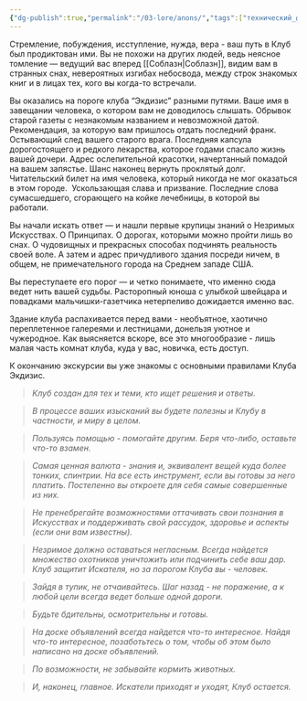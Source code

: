 ```yaml
---
{"dg-publish":true,"permalink":"/03-lore/anons/","tags":["технический_файл","мир"]}
---
```


Стремление, побуждения, исступление, нужда, вера - ваш путь в Клуб был продиктован ими. Вы не похожи на других людей, ведь неясное томление — ведущий вас вперед [[Соблазн\|Соблазн]], видим вам в странных снах, невероятных изгибах небосвода, между строк знакомых книг и в лицах тех, кого вы когда-то встречали. 

Вы оказались на пороге клуба “Экдизис” разными путями. Ваше имя в завещании человека, о котором вам не доводилось слышать. Обрывок старой газеты с незнакомым названием и невозможной датой. Рекомендация, за которую вам пришлось отдать последний франк. Остывающий след вашего старого врага. Последняя капсула дорогостоящего и редкого лекарства, которое годами спасало жизнь вашей дочери. Адрес ослепительной красотки, начертанный помадой на вашем запястье. Шанс наконец вернуть проклятый долг. Читательский билет на имя человека, который никогда не мог оказаться в этом городе.  Ускользающая слава и призвание. Последние слова сумасшедшего, сгорающего на койке лечебницы, в которой вы работали.

Вы начали искать ответ — и нашли первые крупицы знаний о Незримых Искусствах. О Принципах. О дорогах, которыми можно пройти лишь во снах. О чудовищных и прекрасных способах подчинять реальность своей воле. А затем и адрес причудливого здания посреди ничем, в общем, не примечательного города на Среднем западе США. 

Вы переступаете его порог — и четко понимаете, что именно сюда ведет нить вашей судьбы. Расторопный юноша с улыбкой швейцара и повадками мальчишки-газетчика нетерпеливо дожидается именно вас. 

Здание клуба распахивается перед вами - необъятное, хаотично переплетенное галереями и лестницами, донельзя уютное и чужеродное. Как выясняется вскоре, все это многообразие - лишь малая часть комнат клуба, куда у вас, новичка, есть доступ. 

К окончанию экскурсии вы уже знакомы с основными правилами Клуба Экдизис.

> _Клуб создан для тех и теми, кто ищет решения и ответы._

> _В процессе ваших изысканий вы будете полезны и Клубу в частности, и миру в целом._

> _Пользуясь помощью - помогайте другим. Беря что-либо, оставьте что-то взамен._

> _Самая ценная валюта - знания и, эквивалент вещей куда более тонких, спинтрии. На все есть инструмент, если вы готовы за него платить. Постепенно вы откроете для себя самые совершенные из них._ 

> _Не пренебрегайте возможностями оттачивать свои познания в Искусствах и поддерживать свой рассудок, здоровье и аспекты (если они вам известны)._ 

> _Незримое должно оставаться негласным. Всегда найдется множество охотников уничтожить или подчинить себе ваш дар. Клуб защитит Искателя, но за порогом Клуба вы - человек._

> _Зайдя в тупик, не отчаивайтесь. Шаг назад - не поражение, а к любой цели всегда ведет больше одной дороги._ 

> _Будьте бдительны, осмотрительны и готовы._ 

> _На доске объявлений всегда найдется что-то интересное. Найдя что-то интересное, позаботьтесь о том, чтобы об этом было написано на доске объявлений._ 

> _По возможности, не забывайте кормить животных._

> _И, наконец, главное. Искатели приходят и уходят, Клуб остается._